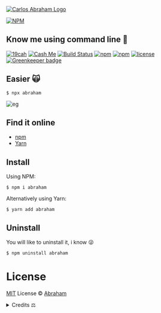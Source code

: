 [![Carlos Abraham Logo](https://avatars3.githubusercontent.com/u/21347264?s=50&v=4)](https://19cah.com)

[![NPM](https://nodei.co/npm/abraham.png?compact=true)](https://nodei.co/npm/abraham/)

## Know me using command line 🎸

[![19cah](https://19cah.com/badge.svg)](https://github.com/19cah)
[![Cash Me](https://cdn.abraham.gq/badges/cash-me.svg)](https://cash.me/$19cah)
[![Build Status](https://img.shields.io/travis/19cah/abraham.svg?logo=travis)](https://travis-ci.org/19cah/abraham)
[![npm](https://img.shields.io/npm/v/abraham.svg)](https://www.npmjs.com/package/abraham)
[![npm](https://img.shields.io/npm/dt/abraham.svg)](https://www.npmjs.com/package/abraham)
[![license](https://img.shields.io/github/license/19cah/abraham.svg)](https://github.com/19cah/abraham/blob/master/LICENSE) [![Greenkeeper badge](https://badges.greenkeeper.io/abranhe/abraham.svg)](https://greenkeeper.io/)


## Easier 🙀

```
$ npx abraham
```

![eg](https://cdn.abraham.gq/projects/abraham/screenshot.png)


## Find it online

* [npm](https://www.npmjs.com/package/abraham)
* [Yarn](https://yarnpkg.com/en/package/abraham)

## Install

Using NPM:

```
$ npm i abraham
```
Alternatively using Yarn:

```
$ yarn add abraham
```

## Uninstall

You will like to uninstall it, i know 😜

```
$ npm uninstall abraham
```

# License

[MIT](https://github.com/19cah/abraham/blob/master/LICENSE) License © [Abraham](https://github.com/19cah)

<details>
<summary>Credits ⚖</summary>
 <br>
 
  - [Ink](https://github.com/vadimdemedes/ink): React for interactive command-line apps
- [Meow](https://github.com/sindresorhus/meow): A CLI app helper

Base on [The Sindre Sorhus CLI](https://github.com/sindresorhus/sindresorhus)

</details>
